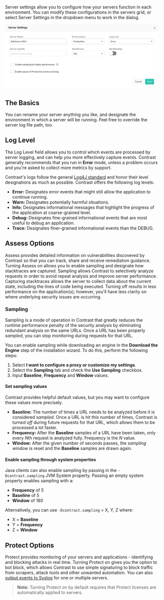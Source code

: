 <!--
title: "Server Settings"
description: "Overview of server settings"
tags: "user server settings"
-->

Server settings allow you to configure how your servers function in each environment. You can modify these configurations in the servers grid, or select Server Settings in the dropdown menu to work in the dialog. 

<a href="assets/images/Individual_Server_Settings.png" rel="lightbox" title="Server Settings dialog"><img class="thumbnail" src="assets/images/Individual_Server_Settings.png"/></a>

## The Basics

You can rename your server anything you like, and designate the environment in which a server will be running. Feel free to override the server log file path, too.

## Log Level

The Log Level field allows you to control which events are processed by server logging, and can help you more effectively capture events. Contrast generally recommends that you run in **Error** mode, unless a problem occurs and you're asked to collect more metrics by support.

Contrast's logs follow the general [Log4J standard](https://logging.apache.org/log4j/1.2/apidocs/org/apache/log4j/Level.html) and honor their level designations as much as possible. Contrast offers the following log levels:

* **Error:** Designates error events that might still allow the application to continue running.
* **Warn:** Designates potentially harmful situations.
* **Info:** Designates informational messages that highlight the progress of the application at coarse-grained level.
* **Debug:** Designates fine-grained informational events that are most useful to debug an application.
* **Trace:** Designates finer-grained informational events than the DEBUG.

## Assess Options

Assess provides detailed information on vulnerabilities discovered by Contrast so that you can track, share and receive remediation guidance. Turning Assess on allows you to enable sampling and designate how stacktraces are captured. Sampling allows Contrast to selectively analyze requests in order to avoid repeat analysis and improve server performance. Capturing stacktraces allows the server to collect data about the current state, including the lines of code being executed. Turning off results in less performance on the application(s); however, you'll have less clarity on where underlying security issues are occurring.

### Sampling

Sampling is a mode of operation in Contrast that greatly reduces the runtime performance penalty of the security analysis by eliminating redundant analysis on the same URLs. Once a URL has been properly *sampled*, you can stop monitoring during requests for that URL.

You can enable sampling while downloading an engine in the **Download the Engine** step of the installation wizard. To do this, perform the following steps:

1. Select **I want to configure a proxy or customize my settings**.
2. Select the **Sampling** tab and check the **Use Sampling** checkbox.
3. Input **Baseline**, **Frequency** and **Window** values.

#### Set sampling values

Contrast provides helpful default values, but you may want to configure these values more precisely.

* **Baseline:** The number of times a URL needs to be analyzed before it is considered *sampled*. Once a URL is hit this number of times, Contrast is *turned off* during future requests for that URL, which allows them to be processed a lot faster. 
* **Frequency:** After the **Baseline** samples of a URL have been taken, only every *N*th request is analyzed fully. Frequency is the *N* value.
* **Window:** After the given number of seconds passes, the *sampling window* is reset and the **Baseline** samples are drawn again.

#### Enable sampling through system properties

Java clients can also enable sampling by passing in the ```-Dcontrast.sampling``` JVM System property. Passing an empty system property enables sampling with a:

* **Frequency** of 5
* **Baseline** of 5
* **Window** of 180 

Alternatively, you can use ```-Dcontrast.sampling``` = X, Y, Z where: 

* X = **Baseline**
* Y = **Frequency** 
* Z = **Window**

## Protect Options

Protect provides monitoring of your servers and applications - identifying and blocking attacks in real time. Turning Protect on gives you the option to bot block, which allows Contrast to use simple signaturing to block traffic from scrapers, attack tools and other unwanted automation. You can also [output events to Syslog](user-servers.html#syslog) for one or multiple servers.

>**Note:** Turning Protect on by default requires that Protect licenses are automatically applied to servers.
